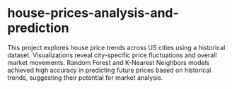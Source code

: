 # house-prices-analysis-and-prediction
This project explores house price trends across US cities using a historical dataset. Visualizations reveal city-specific price fluctuations and overall market movements. Random Forest and K-Nearest Neighbors models achieved high accuracy in predicting future prices based on historical trends, suggesting their potential for market analysis.

